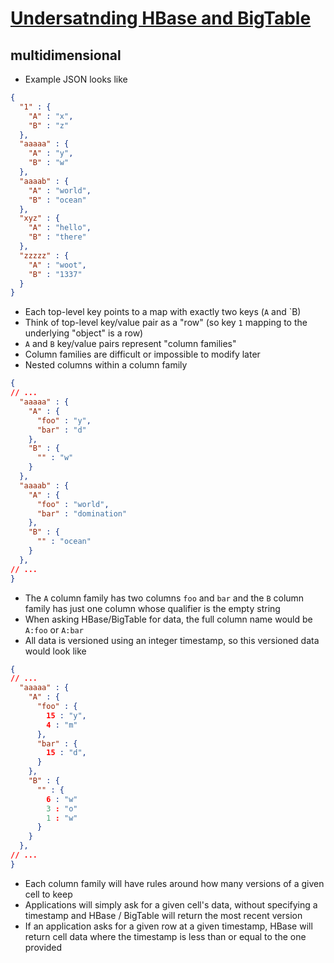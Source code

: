 # [Undersatnding HBase and BigTable](https://dzone.com/articles/understanding-hbase-and-bigtab)

## multidimensional

* Example JSON looks like

```json
{
  "1" : {
    "A" : "x",
    "B" : "z"
  },
  "aaaaa" : {
    "A" : "y",
    "B" : "w"
  },
  "aaaab" : {
    "A" : "world",
    "B" : "ocean"
  },
  "xyz" : {
    "A" : "hello",
    "B" : "there"
  },
  "zzzzz" : {
    "A" : "woot",
    "B" : "1337"
  }
}
```

* Each top-level key points to a map with exactly two keys (`A` and `B)
* Think of top-level key/value pair as a "row" (so key `1` mapping to the underlying "object" is a row)
* `A` and `B` key/value pairs represent "column families"
* Column families are difficult or impossible to modify later
* Nested columns within a column family

```json
{
// ...
  "aaaaa" : {
    "A" : {
      "foo" : "y",
      "bar" : "d"
    },
    "B" : {
      "" : "w"
    }
  },
  "aaaab" : {
    "A" : {
      "foo" : "world",
      "bar" : "domination"
    },
    "B" : {
      "" : "ocean"
    }
  },
// ...
}
```

* The `A` column family has two columns `foo` and `bar` and the `B` column family has just one column whose qualifier is the empty string
* When asking HBase/BigTable for data, the full column name would be `A:foo` or `A:bar`
* All data is versioned using an integer timestamp, so this versioned data would look like

```json
{
// ...
  "aaaaa" : {
    "A" : {
      "foo" : {
        15 : "y",
        4 : "m"
      },
      "bar" : {
        15 : "d",
      }
    },
    "B" : {
      "" : {
        6 : "w"
        3 : "o"
        1 : "w"
      }
    }
  },
// ...
}
```

* Each column family will have rules around how many versions of a given cell to keep
* Applications will simply ask for a given cell's data, without specifying a timestamp and HBase / BigTable will return the most recent version
* If an application asks for a given row at a given timestamp, HBase will return cell data where the timestamp is less than or equal to the one provided
